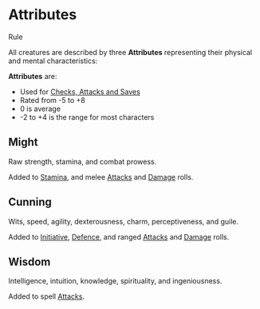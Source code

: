 # Attributes

Rule

All creatures are described by three **Attributes** representing their physical and mental characteristics:

**Attributes** are:

 * Used for [Checks, Attacks and Saves](../../pages/rules/rolling.md)
 * Rated from -5 to +8
 * 0 is average
 * -2 to +4 is the range for most characters

<section class="small summaries">

<section class="summary">

## Might

Raw strength, stamina, and combat prowess.

Added to [Stamina](../../pages/combat/stamina.md), and melee [Attacks](../../pages/combat/attacks.md) and [Damage](../../pages/combat/attacks.md) rolls.

</section>

<section class="summary">

## Cunning

Wits, speed, agility, dexterousness, charm, perceptiveness, and guile.

Added to [Initiative](../../pages/combat/index.md#initiative), [Defence](../../pages/combat/attacks.md#defence), and ranged [Attacks](../../pages/combat/attacks.md) and [Damage](../../pages/combat/attacks.md) rolls.

</section>

<section class="summary">

## Wisdom

Intelligence, intuition, knowledge, spirituality, and ingeniousness.

Added to spell [Attacks](../../pages/combat/attacks.md).

</section>
</section>
